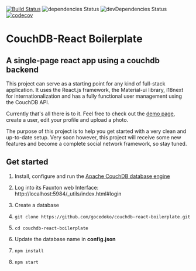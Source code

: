 [![Build Status](https://travis-ci.com/gocedoko/couchdb-react-boilerplate.svg?branch=master)](https://travis-ci.com/gocedoko/couchdb-react-boilerplate)
![dependencies Status](https://david-dm.org/gocedoko/couchdb-react-boilerplate.svg)
![devDependencies Status](https://david-dm.org/gocedoko/couchdb-react-boilerplate/dev-status.svg)
[![codecov](https://codecov.io/gh/gocedoko/couchdb-react-boilerplate/branch/master/graph/badge.svg)](https://codecov.io/gh/gocedoko/couchdb-react-boilerplate)

# CouchDB-React Boilerplate

## A single-page react app using a couchdb backend

This project can serve as a starting point for any kind of full-stack application. It uses the React.js framework, the Material-ui library, i18next for internationalization and has a fully functional user management using the CouchDB API.

Currently that's all there is to it. Feel free to check out the [demo page](https://gocedoko.github.io/couchdb-react-boilerplate/), create a user, edit your profile and upload a photo. 

The purpose of this project is to help you get started with a very clean and up-to-date setup. Very soon however, this project will receive some new features and become a complete social network framework, so stay tuned.


## Get started

1. Install, configure and run the [Apache CouchDB database engine](http://couchdb.apache.org/)

2. Log into its Fauxton web Interface: http://localhost:5984/_utils/index.html#login

3. Create a database

4. `git clone https://github.com/gocedoko/couchdb-react-boilerplate.git`

5. `cd couchdb-react-boilerplate`

6. Update the database name in **config.json**

7. `npm install`

8. `npm start`
